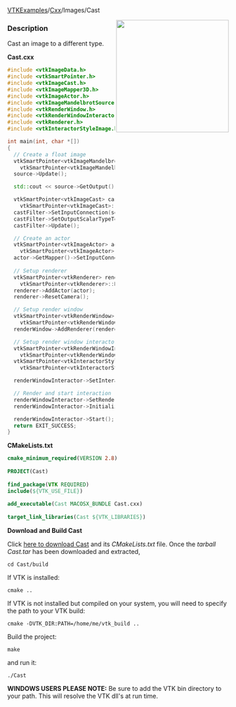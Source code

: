 [VTKExamples](Home)/[Cxx](Cxx)/Images/Cast

<img align="right" src="https://github.com/lorensen/VTKExamples/raw/master/Testing/Baseline/Images/TestCast.png" width="256" />

### Description
Cast an image to a different type.

**Cast.cxx**
```c++
#include <vtkImageData.h>
#include <vtkSmartPointer.h>
#include <vtkImageCast.h>
#include <vtkImageMapper3D.h>
#include <vtkImageActor.h>
#include <vtkImageMandelbrotSource.h>
#include <vtkRenderWindow.h>
#include <vtkRenderWindowInteractor.h>
#include <vtkRenderer.h>
#include <vtkInteractorStyleImage.h>

int main(int, char *[])
{
  // Create a float image
  vtkSmartPointer<vtkImageMandelbrotSource> source =
    vtkSmartPointer<vtkImageMandelbrotSource>::New();
  source->Update();

  std::cout << source->GetOutput()->GetScalarTypeAsString() << std::endl;

  vtkSmartPointer<vtkImageCast> castFilter =
    vtkSmartPointer<vtkImageCast>::New();
  castFilter->SetInputConnection(source->GetOutputPort());
  castFilter->SetOutputScalarTypeToUnsignedChar();
  castFilter->Update();

  // Create an actor
  vtkSmartPointer<vtkImageActor> actor =
    vtkSmartPointer<vtkImageActor>::New();
  actor->GetMapper()->SetInputConnection(castFilter->GetOutputPort());
  
  // Setup renderer
  vtkSmartPointer<vtkRenderer> renderer =
    vtkSmartPointer<vtkRenderer>::New();
  renderer->AddActor(actor);
  renderer->ResetCamera();

  // Setup render window
  vtkSmartPointer<vtkRenderWindow> renderWindow =
    vtkSmartPointer<vtkRenderWindow>::New();
  renderWindow->AddRenderer(renderer);

  // Setup render window interactor
  vtkSmartPointer<vtkRenderWindowInteractor> renderWindowInteractor =
    vtkSmartPointer<vtkRenderWindowInteractor>::New();
  vtkSmartPointer<vtkInteractorStyleImage> style =
    vtkSmartPointer<vtkInteractorStyleImage>::New();

  renderWindowInteractor->SetInteractorStyle(style);

  // Render and start interaction
  renderWindowInteractor->SetRenderWindow(renderWindow);
  renderWindowInteractor->Initialize();

  renderWindowInteractor->Start();
  return EXIT_SUCCESS;
}
```
**CMakeLists.txt**
```cmake
cmake_minimum_required(VERSION 2.8)
 
PROJECT(Cast)
 
find_package(VTK REQUIRED)
include(${VTK_USE_FILE})
 
add_executable(Cast MACOSX_BUNDLE Cast.cxx)
 
target_link_libraries(Cast ${VTK_LIBRARIES})
```

**Download and Build Cast**

Click [here to download Cast](https://github.com/lorensen/VTKWikiExamplesTarballs/raw/master/Cast.tar) and its *CMakeLists.txt* file.
Once the *tarball Cast.tar* has been downloaded and extracted,
```
cd Cast/build 
```
If VTK is installed:
```
cmake ..
```
If VTK is not installed but compiled on your system, you will need to specify the path to your VTK build:
```
cmake -DVTK_DIR:PATH=/home/me/vtk_build ..
```
Build the project:
```
make
```
and run it:
```
./Cast
```
**WINDOWS USERS PLEASE NOTE:** Be sure to add the VTK bin directory to your path. This will resolve the VTK dll's at run time.

